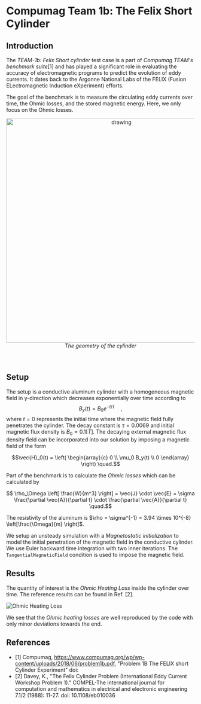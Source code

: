 # Compumag Team 1b: The Felix Short Cylinder

## Introduction

The *TEAM-1b: Felix Short cylinder* test case is a part of *Compumag TEAM's benchmark suite*[1] and has played a significant role in evaluating the accuracy of electromagnetic programs to predict the evolution of eddy currents. It dates back to the Argonne National Labs of the FELIX (Fusion ELectromagnetic Induction eXperiment) efforts.

The goal of the benchmark is to measure the circulating eddy currents over time, the Ohmic losses, and the stored magnetic energy. Here, we only focus on the Ohmic losses.

<div align="center">
<img src="./data/Geometry.png" alt="drawing" width="600">
</div>
<div align="center">
<em>The geometry of the cylinder </em>
</div>
<br /><br />

## Setup

The setup is a conductive aluminum cylinder with a homogeneous magnetic field in y-direction which decreases exponentially over time according to
$$
B_y(t) = B_0 e^{-t/\tau} \quad,
$$
where $t=0$ represents the initial time where the magnetic field fully penetrates the cylinder. The decay constant is $\tau=0.0069$ and initial magnetic flux density is $B_0 = 0.1 \left[T \right]$. The decaying external magnetic flux density field can be incorporated into our solution by imposing a magnetic field of the form
```math
\vec{H}_0(t) = 
\left( 
    \begin{array}{c}
    0 \\
    \mu_0 B_y(t) \\
     0
        \end{array}
\right) \quad.
```

Part of the benchmark is to calculate the *Ohmic losses* which can be calculated by 
```math
   \rho_\Omega 
   \left[ \frac{W}{m^3} \right]
   = \vec{J} \cdot \vec{E} = \sigma \frac{\partial \vec{A}}{\partial t} \cdot \frac{\partial \vec{A}}{\partial t} \quad.
```
The resistivity of the aluminum is $\rho = \sigma^{-1} = 3.94 \times 10^{-8} \left[\frac{\Omega}{m} \right]$.


We setup an unsteady simulation with a *Magnetostatic initialization* to model the initial penetration of the magnetic field in the conductive cylinder. We use Euler backward time integration with two inner iterations. The `TangentialMagneticField` condition is used to impose the magnetic field.

## Results


The quantity of interest is the *Ohmic Heating Loss* inside the cylinder over time. The reference results can be found in Ref. [2]. 

![Ohmic Heating Loss](OhmicHeating.png)

We see that the _Ohmic heating losses_ are well reproduced by the code with only minor deviations towards the end.


## References

- [1] Compumag, https://www.compumag.org/wp/wp-content/uploads/2018/06/problem1b.pdf, "Problem 1B The FELIX short Cylinder Experiment"
      doi: 
- [2] Davey, K., "The Felix Cylinder Problem (International Eddy Current Workshop Problem 1)." 
    COMPEL-The international journal for computation and mathematics in electrical and electronic engineering 
    7.1/2 (1988): 11-27. doi: 10.1108/eb010036


